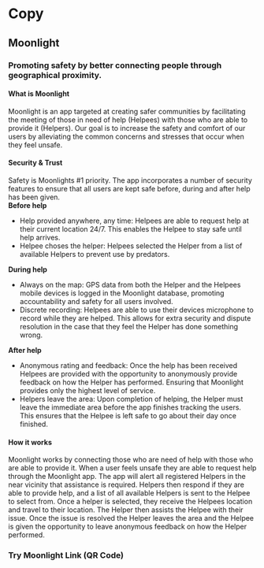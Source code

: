 # Copy
## Moonlight
### Promoting safety by better connecting people through geographical proximity.

#### What is Moonlight
Moonlight is an app targeted at creating safer communities by facilitating the meeting of those in need of help (Helpees) with those who are able to provide it (Helpers). Our goal is to increase the safety and comfort of our users by alleviating the common concerns and stresses that occur when they feel unsafe.

#### Security & Trust
Safety is Moonlights #1 priority. The app incorporates a number of security features to ensure that all users are kept safe before, during and after help has been given.<br>
<b>Before help</b>
- Help provided anywhere, any time: Helpees are able to request help at their current location 24/7. This enables the Helpee to stay safe until help arrives. 
- Helpee choses the helper: Helpees selected the Helper from a list of available Helpers to prevent use by predators. 

<b>During help</b>
- Always on the map: GPS data from both the Helper and the Helpees mobile devices is logged in the Moonlight database, promoting accountability and safety for all users involved. 
- Discrete recording: Helpees are able to use their devices microphone to record while they are helped. This allows for extra security and dispute resolution in the case that they feel the Helper has done something wrong.

<b>After help</b>
- Anonymous rating and feedback: Once the help has been received Helpees are provided with the opportunity to anonymously provide feedback on how the Helper has performed. Ensuring that Moonlight provides only the highest level of service. 
- Helpers leave the area: Upon completion of helping, the Helper must leave the immediate area before the app finishes tracking the users. This ensures that the Helpee is left safe to go about their day once finished. 

#### How it works
Moonlight works by connecting those who are need of help with those who are able to provide it. When a user feels unsafe they are able to request help through the Moonlight app. The app will alert all registered Helpers in the near vicinity that assistance is required. Helpers then respond if they are able to provide help, and a list of all available Helpers is sent to the Helpee to select from. Once a helper is selected, they receive the Helpees location and travel to their location. The Helper then assists the Helpee with their issue. Once the issue is resolved the Helper leaves the area and the Helpee is given the opportunity to leave anonymous feedback on how the Helper performed. 

### Try Moonlight Link (QR Code)

